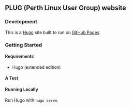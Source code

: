 ## PLUG (Perth Linux User Group) website

### Development

This is a [Hugo](https://gohugo.io/) site built to run on [GitHub Pages](https://help.github.com/articles/what-are-github-pages/).

### Getting Started

#### Requirements

* Hugo (extended edition)

#### A Test

#### Running Locally

Run Hugo with `hugo serve`.
